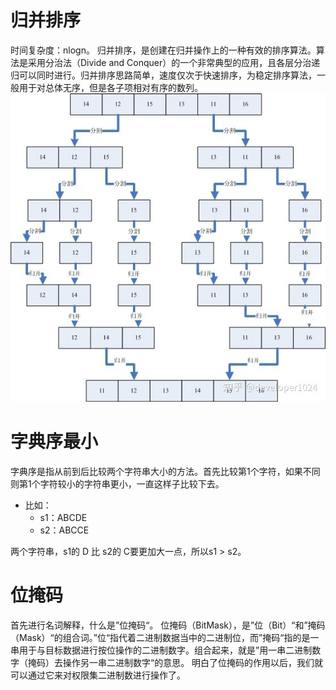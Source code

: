 # 归并排序
时间复杂度：nlogn。
归并排序，是创建在归并操作上的一种有效的排序算法。算法是采用分治法（Divide and Conquer）的一个非常典型的应用，且各层分治递归可以同时进行。归并排序思路简单，速度仅次于快速排序，为稳定排序算法，一般用于对总体无序，但是各子项相对有序的数列。
![1682212588775](image/lc-algorithms-learn/1682212588775.png)

# 字典序最小
字典序是指从前到后比较两个字符串大小的方法。首先比较第1个字符，如果不同则第1个字符较小的字符串更小，一直这样子比较下去。
- 比如：
    - s1：ABCDE 
    - s2：ABCCE 

两个字符串，s1的 D 比 s2的 C要更加大一点，所以s1 > s2。

# 位掩码
首先进行名词解释，什么是”位掩码“。
位掩码（BitMask），是”位（Bit）“和”掩码（Mask）“的组合词。”位“指代着二进制数据当中的二进制位，而”掩码“指的是一串用于与目标数据进行按位操作的二进制数字。组合起来，就是”用一串二进制数字（掩码）去操作另一串二进制数字“的意思。
明白了位掩码的作用以后，我们就可以通过它来对权限集二进制数进行操作了。


